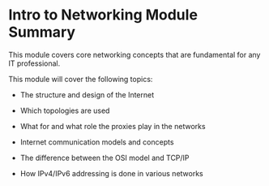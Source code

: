 <h1> <strong> Intro to Networking Module Summary </h1> </strong>

This module covers core networking concepts that are fundamental for any IT professional.

This module will cover the following topics:

   <ul> <li> The structure and design of the Internet </ul> </li>
   <ul> <li>  Which topologies are used</ul> </li>
   <ul> <li>  What for and what role the proxies play in the networks</ul> </li>
   <ul> <li>  Internet communication models and concepts</ul> </li>
   <ul> <li>  The difference between the OSI model and TCP/IP</ul> </li>
   <ul> <li>  How IPv4/IPv6 addressing is done in various networks </ul> </li>

